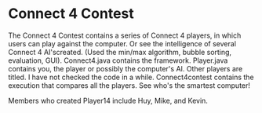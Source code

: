 Connect 4 Contest
===========

The Connect 4 Contest contains a series of Connect 4 players, in which users can play against the computer. Or see the intelligence of several Connect 4 AI'screated. (Used the min/max algorithm, bubble sorting, evaluation, GUI). Connect4.java contains the framework. Player.java contains you, the player or possibly the computer's AI. Other players are titled. I have not checked the code in a while. Connect4contest contains the execution that compares all the players. See who's the smartest computer!

Members who created Player14 include Huy, Mike, and Kevin.

